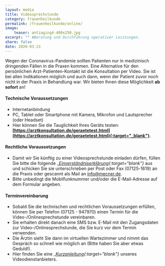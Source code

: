 ```yaml
---
layout: media
title: Videosprechstunde
category: frauenheilkunde
permalink: /frauenheilkunde/online/
image: 
    teaser: antiaging4-400x250.jpg
excerpt: "" #Beratung und Durchführung operativer Leistungen.
share: false
date: 2020-03-23
---
```


Wegen der Coronavirus-Pandemie sollten Patienten nur in medizinisch dringenden Fällen in die Praxen kommen. Eine Alternative für den persönlichen Arzt-Patienten-Kontakt ist die Konsultation per Video. Sie ist bei allen Indikationen möglich und auch dann, wenn der Patient zuvor noch nicht in der Praxis in Behandlung war. Wir bieten Ihnen diese Möglichkeit **ab sofort** an!

#### Technische Voraussetzungen
* Internetanbindung
* PC, Tablet oder Smartphone mit Kamera, Mikrofon und Lautsprecher (oder Headset)
* Hier können Sie die Tauglichkeit Ihres Geräts testen: __[https://arztkonsultation.de/geraetetest.html](https://arztkonsultation.de/geraetetest.html){:target="_blank"}__.

#### Rechtliche Voraussetzungen

* Damit wir Sie künftig zu einer Videosprechstunde einladen dürfen, füllen Sie bitte die folgende __[Einverständniserklärung](/online/einverstaendnis-patientin.pdf){:target="_blank"}__ aus und schicken Sie sie unterschrieben per Post oder Fax (07125-1619) an die Praxis oder gescannt als Mail an info@mecner.de.
* Bitte unbedingt die Mobilfunknummer und/oder die E-Mail-Adresse auf dem Formular angeben.

#### Terminvereinbarung

* Sobald Sie die technischen und rechtlichen Voraussetzungen erfüllen, können Sie per Telefon (07125 - 947970) einen Termin für die Video-/Onlinesprechstunde vereinbaren.
* Sie erhalten direkt danach eine SMS bzw. E-Mail mit den Zugangsdaten zur Video-/Onlinesprechstunde, die Sie kurz vor dem Termin verwenden.
* Die Ärztin sieht Sie dann im virtuellen Wartezimmer und nimmt das Gespräch so schnell wie möglich an (Bitte haben Sie aber etwas Geduld!).
* Hier finden Sie eine __[Kurzanleitung](/online/anleitung-patientin.pdf){:target="_blank"}__ unseres Videodienstanbieters.
